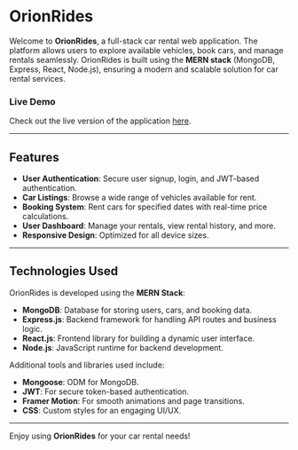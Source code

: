 # OrionRides

Welcome to **OrionRides**, a full-stack car rental web application. The platform allows users to explore available vehicles, book cars, and manage rentals seamlessly. OrionRides is built using the **MERN stack** (MongoDB, Express, React, Node.js), ensuring a modern and scalable solution for car rental services.

### Live Demo

Check out the live version of the application [here](https://orionrides.vercel.app).

---

## Features

-   **User Authentication**: Secure user signup, login, and JWT-based authentication.
-   **Car Listings**: Browse a wide range of vehicles available for rent.
-   **Booking System**: Rent cars for specified dates with real-time price calculations.
-   **User Dashboard**: Manage your rentals, view rental history, and more.
-   **Responsive Design**: Optimized for all device sizes.

---

## Technologies Used

OrionRides is developed using the **MERN Stack**:

-   **MongoDB**: Database for storing users, cars, and booking data.
-   **Express.js**: Backend framework for handling API routes and business logic.
-   **React.js**: Frontend library for building a dynamic user interface.
-   **Node.js**: JavaScript runtime for backend development.

Additional tools and libraries used include:

-   **Mongoose**: ODM for MongoDB.
-   **JWT**: For secure token-based authentication.
-   **Framer Motion**: For smooth animations and page transitions.
-   **CSS**: Custom styles for an engaging UI/UX.

---

Enjoy using **OrionRides** for your car rental needs!
